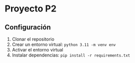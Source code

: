 # Proyecto P2


## Configuración
1. Clonar el repositorio
2. Crear un entorno virtual: `python 3.11 -m venv env`
3. Activar el entorno virtual
4. Instalar dependencias: `pip install -r requirements.txt`